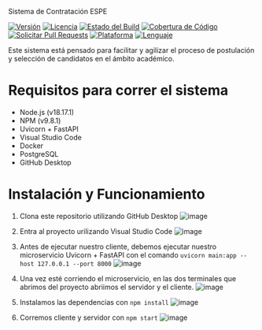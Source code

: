 Sistema de Contratación ESPE

[![Versión](https://img.shields.io/badge/versi%C3%B3n-v1.0.0-brightgreen)](https://github.com/tuusuario/proyecto-increible/releases)
[![Licencia](https://img.shields.io/badge/licencia-MIT-blue)](https://github.com/tuusuario/proyecto-increible/blob/main/LICENSE)
[![Estado del Build](https://img.shields.io/badge/build-pas%C3%B3-%23brightgreen)](https://github.com/tuusuario/proyecto-increible/actions)
[![Cobertura de Código](https://img.shields.io/badge/cobertura-90%25-brightgreen)](https://github.com/tuusuario/proyecto-increible)
[![Solicitar Pull Requests](https://img.shields.io/badge/PRs-bienvenidos-brightgreen)](https://github.com/tuusuario/proyecto-increible/pulls)
[![Plataforma](https://img.shields.io/badge/plataforma-web-orange)](https://proyecto-increible.com)
[![Lenguaje](https://img.shields.io/badge/lenguaje-python-yellow)](https://www.python.org/)

Este sistema está pensado para facilitar y agilizar el proceso de postulación y selección de candidatos en el ámbito académico.

# Requisitos para correr el sistema
- Node.js (v18.17.1)
- NPM (v9.8.1)
- Uvicorn + FastAPI
- Visual Studio Code
- Docker
- PostgreSQL
- GitHub Desktop

# Instalación y Funcionamiento
1. Clona este repositorio utilizando GitHub Desktop
   ![image](https://github.com/Chaps0218/ProyectoFinalDB/assets/105328338/994ca8bd-a8c2-4551-98b6-1a178989d6c7)


2. Entra al proyecto urilizando Visual Studio Code
   ![image](https://github.com/Chaps0218/ProyectoFinalDB/assets/105328338/9abc2c19-6463-4ee8-b0c4-0cd0b0c36cc5)


3. Antes de ejecutar nuestro cliente, debemos ejecutar nuestro microservicio Uvicorn + FastAPI con el comando `uvicorn main:app --host 127.0.0.1 --port 8000`
   ![image](https://github.com/Chaps0218/ProyectoFinalDB/assets/105328338/b5c6ad56-e9fb-4be7-956a-b32d57158b65)

   
4. Una vez esté corriendo el microservicio, en las dos terminales que abrimos del proyecto abriimos el servidor y el cliente.
   ![image](https://github.com/Chaps0218/ProyectoFinalDB/assets/105328338/cd45948f-7f9d-41c7-b43f-8de432ed3fba)


5. Instalamos las dependencias con `npm install`
   ![image](https://github.com/Chaps0218/ProyectoFinalDB/assets/105328338/a6997f2b-4677-42de-ac38-73fee05745cf)


6. Corremos cliente y servidor con `npm start`
   ![image](https://github.com/Chaps0218/ProyectoFinalDB/assets/105328338/4ea3bf47-aa2d-4578-96a1-fa0ff52e099e)
